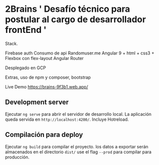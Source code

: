 # 2Brains ' Desafío técnico para postular al cargo de desarrollador frontEnd '

Stack. 

Firebase auth
Consumo de api Randomuser.me
Angular 9 + html + css3 + Flexbox con flex-layout
Angular Router

Desplegado en GCP

Extras, uso de npm y composer, bootstrap

Live Demo https://brains-9f3b1.web.app/

## Development server

Ejecutar `ng serve` para abrir el servidor de desarrollo local. La aplicación queda servida en `http://localhost:4200/`. Incluye Hotreload.

## Compilación para deploy

Ejecutar `ng build` para compilar el proyecto. los datos a exportar serán almacenados en el directorio `dist/` use el flag `--prod` para compilar para producción.
